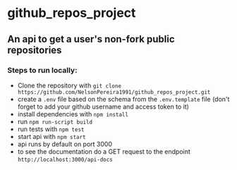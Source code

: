 # github_repos_project

## An api to get a user's non-fork public repositories

### Steps to run locally:
- Clone the repository with `git clone https://github.com/NelsonPereira1991/github_repos_project.git`
- create a `.env` file based on the schema from the `.env.template` file (don't forget to add your github username and access token to it)
- install dependencies with `npm install`
- run `npm run-script build`
- run tests with `npm test`
- start api with `npm start`
- api runs by default on port 3000
- to see the documentation do a GET request to the endpoint `http://localhost:3000/api-docs`
